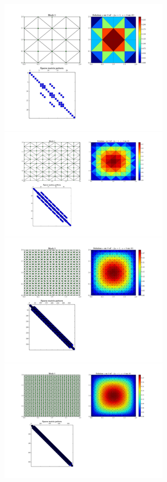 ![image1](fem_triptychon_1.png)
![image2](fem_triptychon_2.png)
![image3](fem_triptychon_3.png)
![image4](fem_triptychon_4.png)
